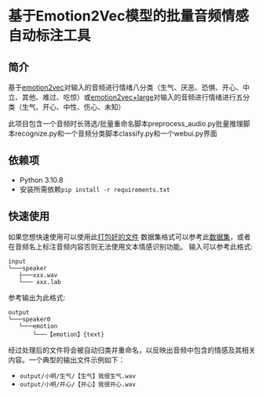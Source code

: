 # 基于Emotion2Vec模型的批量音频情感自动标注工具
## 简介
基于[emotion2vec](https://www.modelscope.cn/models/iic/emotion2vec_base_finetuned/summary)对输入的音频进行情绪八分类（生气、厌恶、恐惧、开心、中立、其他、难过、吃惊）或[emotion2vec+large](https://www.modelscope.cn/models/iic/emotion2vec_plus_large/summary)对输入的音频进行情绪进行五分类（生气、开心、中性、伤心、未知）

此项目包含一个音频时长筛选/批量重命名脚本preprocess_audio.py批量推理脚本recognize.py和一个音频分类脚本classify.py和一个webui.py界面

## 依赖项

- Python 3.10.8
- 安装所需依赖`pip install -r requirements.txt`
## 快速使用

如果您想快速使用可以使用此[打包好的文件](https://www.123pan.com/s/BYgpjv-xVmJv.html)
数据集格式可以参考此[数据集](https://github.com/AI-Hobbyist/Genshin_Datasets)，或者在音频名上标注音频内容否则无法使用文本情感识别功能。
输入可以参考此格式:
```
input
└───speaker
   ├───xxx.wav
   └─── xxx.lab
```
参考输出为此格式:
```
output
└───speaker0
   └───emotion
       └───【emotion】{text}      
```
经过处理后的文件将会被自动归类并重命名，以反映出音频中包含的情感及其相关内容。一个典型的输出文件示例如下：

- `output/小明/生气/【生气】我很生气.wav`
- `output/小明/开心/【开心】我很开心.wav`


